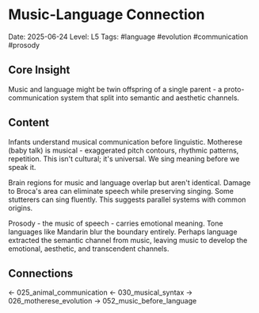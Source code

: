 # Music-Language Connection
Date: 2025-06-24
Level: L5
Tags: #language #evolution #communication #prosody

## Core Insight
Music and language might be twin offspring of a single parent - a proto-communication system that split into semantic and aesthetic channels.

## Content
Infants understand musical communication before linguistic. Motherese (baby talk) is musical - exaggerated pitch contours, rhythmic patterns, repetition. This isn't cultural; it's universal. We sing meaning before we speak it.

Brain regions for music and language overlap but aren't identical. Damage to Broca's area can eliminate speech while preserving singing. Some stutterers can sing fluently. This suggests parallel systems with common origins.

Prosody - the music of speech - carries emotional meaning. Tone languages like Mandarin blur the boundary entirely. Perhaps language extracted the semantic channel from music, leaving music to develop the emotional, aesthetic, and transcendent channels.

## Connections
← 025_animal_communication
← 030_musical_syntax
→ 026_motherese_evolution
→ 052_music_before_language